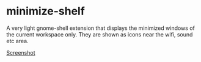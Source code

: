 # minimize-shelf

A very light gnome-shell extension that displays the minimized windows of the
current workspace only. They are shown as icons near the wifi, sound etc area.

[Screenshot](/screenshot.png?raw=true)
